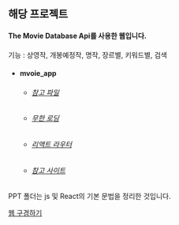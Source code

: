 해당 프로젝트
--------
#### The Movie Database Api를 사용한 웹입니다.
기능 :
상영작, 개봉예정작, 명작, 장르별, 키워드별, 검색

+ #### mvoie_app
    * ###### [참고 파일](https://github.com/seonn35/movies)
    * ###### [무한 로딩](https://velog.io/@killi8n/Dnote-6-1.-React-무한-스크롤링-기능-구현.-79jmep7xes)
    * ###### [리액트 라우터](https://velopert.com/3275)
    * ###### [참고 사이트](https://velog.io/@velopert/Redux-3-리덕스를-리액트와-함께-사용하기-nvjltahf5e)

PPT 폴더는 js 및 React의 기본 문법을 정리한 것입니다.

[웹 구경하기](https://cocky-montalcini-1434be.netlify.com)
